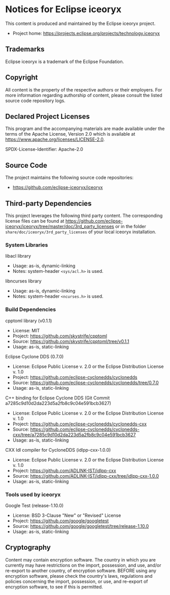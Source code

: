 # Notices for Eclipse iceoryx

This content is produced and maintained by the Eclipse iceoryx project.

* Project home: https://projects.eclipse.org/projects/technology.iceoryx

## Trademarks

 Eclipse iceoryx is a trademark of the Eclipse Foundation.

## Copyright

All content is the property of the respective authors or their employers. For
more information regarding authorship of content, please consult the listed
source code repository logs.

## Declared Project Licenses

This program and the accompanying materials are made available under the terms
of the Apache License, Version 2.0 which is available at
https://www.apache.org/licenses/LICENSE-2.0.

SPDX-License-Identifier: Apache-2.0

## Source Code

The project maintains the following source code repositories:

* https://github.com/eclipse-iceoryx/iceoryx

## Third-party Dependencies

This project leverages the following third party content.
The corresponding license files can be found at https://github.com/eclipse-iceoryx/iceoryx/tree/master/doc/3rd_party_licenses or in the folder `share/doc/iceoryx/3rd_party_licenses` of your local iceoryx installation.

### System Libraries
libacl library
 * Usage: as-is, dynamic-linking
 * Notes: system-header `<sys/acl.h>` is used.

libncurses library
 * Usage: as-is, dynamic-linking
 * Notes: system-header `<ncurses.h>` is used.

### Build Dependencies
cpptoml library (v0.1.1)
 * License: MIT
 * Project: https://github.com/skystrife/cpptoml
 * Source: https://github.com/skystrife/cpptoml/tree/v0.1.1
 * Usage: as-is, static-linking

Eclipse Cyclone DDS (0.7.0)
 * License: Eclipse Public License v. 2.0 or the Eclipse Distribution License v. 1.0
 * Project: https://github.com/eclipse-cyclonedds/cyclonedds
 * Source: https://github.com/eclipse-cyclonedds/cyclonedds/tree/0.7.0
 * Usage: as-is, static-linking

C++ binding for Eclipse Cyclone DDS (Git Commit a7285c9d10d2da223d5a2fb8c9c04e591bcb3627)
 * License: Eclipse Public License v. 2.0 or the Eclipse Distribution License v. 1.0
 * Project: https://github.com/eclipse-cyclonedds/cyclonedds-cxx
 * Source: https://github.com/eclipse-cyclonedds/cyclonedds-cxx/tree/a7285c9d10d2da223d5a2fb8c9c04e591bcb3627
 * Usage: as-is, static-linking

CXX Idl compiler for CycloneDDS (idlpp-cxx-1.0.0)
 * License: Eclipse Public License v. 2.0 or the Eclipse Distribution License v. 1.0
 * Project: https://github.com/ADLINK-IST/idlpp-cxx
 * Source: https://github.com/ADLINK-IST/idlpp-cxx/tree/idlpp-cxx-1.0.0
 * Usage: as-is, static-linking

### Tools used by iceoryx

Google Test (release-1.10.0)
 * License: BSD 3-Clause "New" or "Revised" License
 * Project: https://github.com/google/googletest
 * Source: https://github.com/google/googletest/tree/release-1.10.0
 * Usage: as-is, static-linking
## Cryptography

Content may contain encryption software. The country in which you are currently
may have restrictions on the import, possession, and use, and/or re-export to
another country, of encryption software. BEFORE using any encryption software,
please check the country's laws, regulations and policies concerning the import,
possession, or use, and re-export of encryption software, to see if this is
permitted.
